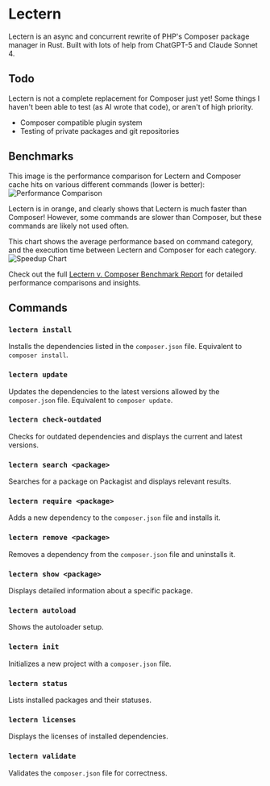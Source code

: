 # Lectern
Lectern is an async and concurrent rewrite of PHP's Composer package manager in Rust. Built with lots of help from ChatGPT-5 and Claude Sonnet 4.

## Todo
Lectern is not a complete replacement for Composer just yet! Some things I haven't been able to test (as AI wrote that code), or aren't of high priority.
- Composer compatible plugin system
- Testing of private packages and git repositories

## Benchmarks
This image is the performance comparison for Lectern and Composer cache hits on various different commands (lower is better):
![Performance Comparison](https://github.com/zanderlewis/lectern/tree/main/benchmarks/charts/performance_comparison.png)

Lectern is in orange, and clearly shows that Lectern is much faster than Composer! However, some commands are slower than Composer, but these commands are likely not used often.

This chart shows the average performance based on command category, and the execution time between Lectern and Composer for each category.
![Speedup Chart](https://github.com/zanderlewis/lectern/tree/main/benchmarks/charts/category_performance.png)

Check out the full [Lectern v. Composer Benchmark Report](https://github.com/zanderlewis/lectern/tree/main/benchmarks/performance-report.md) for detailed performance comparisons and insights.

## Commands

### `lectern install`
Installs the dependencies listed in the `composer.json` file. Equivalent to `composer install`.

### `lectern update`
Updates the dependencies to the latest versions allowed by the `composer.json` file. Equivalent to `composer update`.

### `lectern check-outdated`
Checks for outdated dependencies and displays the current and latest versions.

### `lectern search <package>`
Searches for a package on Packagist and displays relevant results.

### `lectern require <package>`
Adds a new dependency to the `composer.json` file and installs it.

### `lectern remove <package>`
Removes a dependency from the `composer.json` file and uninstalls it.

### `lectern show <package>`
Displays detailed information about a specific package.

### `lectern autoload`
Shows the autoloader setup.

### `lectern init`
Initializes a new project with a `composer.json` file.

### `lectern status`
Lists installed packages and their statuses.

### `lectern licenses`
Displays the licenses of installed dependencies.

### `lectern validate`
Validates the `composer.json` file for correctness.

